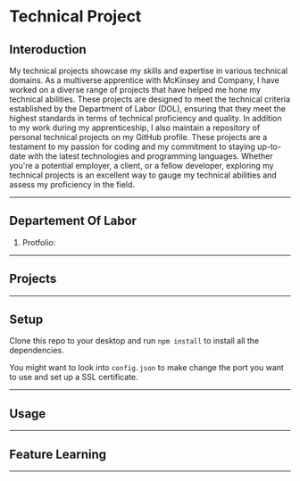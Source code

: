 Technical Project
============

## Interoduction

My technical projects showcase my skills and expertise in various technical domains. As a multiverse apprentice with McKinsey and Company, I have worked on a diverse range of projects that have helped me hone my technical abilities. These projects are designed to meet the technical criteria established by the Department of Labor (DOL), ensuring that they meet the highest standards in terms of technical proficiency and quality. In addition to my work during my apprenticeship, I also maintain a repository of personal technical projects on my GitHub profile. These projects are a testament to my passion for coding and my commitment to staying up-to-date with the latest technologies and programming languages. Whether you're a potential employer, a client, or a fellow developer, exploring my technical projects is an excellent way to gauge my technical abilities and assess my proficiency in the field.

---
## Departement Of Labor
1. Protfolio: 

---

## Projects

---

## Setup
Clone this repo to your desktop and run `npm install` to install all the dependencies.

You might want to look into `config.json` to make change the port you want to use and set up a SSL certificate.

---

## Usage

---

## Feature Learning


---